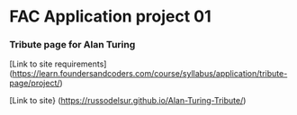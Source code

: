 # FAC Application project 01

### Tribute page for Alan Turing

[Link to site requirements] (https://learn.foundersandcoders.com/course/syllabus/application/tribute-page/project/)

[Link to site} (https://russodelsur.github.io/Alan-Turing-Tribute/)

